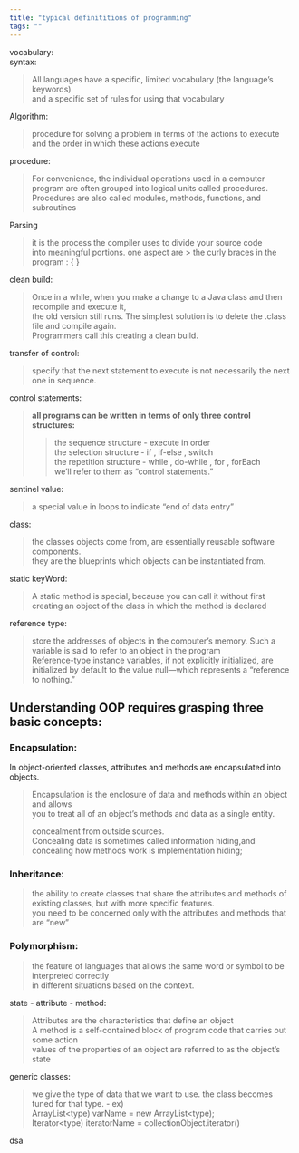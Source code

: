 ```yaml
---
title: "typical definititions of programming"
tags: ""
---
```

vocabulary:  
syntax:  

>  All languages have a specific, limited vocabulary (the language’s keywords)  
> and a specific set of rules for using that vocabulary 

Algorithm:  

> procedure for solving a problem in terms of the actions to execute and the order in which these actions execute

procedure:

> For convenience, the individual operations used in a computer program are often grouped into logical units called procedures.  
> Procedures are also called modules, methods, functions, and subroutines

Parsing

> it is the process the compiler uses to divide your
> source code  
> into meaningful portions. one aspect are > the curly braces in the program : { } 

clean build:

> Once in a while, when you make a change to a Java class and then recompile and execute it,  
> the old version still runs. The simplest solution is to delete the .class file and compile again.  
> Programmers call this creating a
> clean build.

transfer of control:  

> specify that the next statement to execute is not
> necessarily the next one in sequence.

control statements:  

> **all programs can be written in terms of only three control structures:** 
>
> > the sequence structure - execute in order  
> > the selection structure - if , if-else , switch  
> > the repetition structure - while , do-while , for , forEach  
> > we’ll refer to them as “control statements.”

sentinel value:

> a special value in loops to indicate “end of data entry”

class:  

> the classes objects come from, are essentially reusable software components.  
> they are the blueprints which objects can be instantiated from.

static keyWord:  

> A static method is special, because you can call it
> without first creating an object of the class in which the method is declared

reference type:

> store the addresses of objects in the computer’s memory. Such a variable is said to refer to an object in the program  
> Reference-type instance variables, if not explicitly initialized, are initialized
> by default to the value null—which represents a “reference to nothing.”

## Understanding OOP requires grasping three basic concepts:

### Encapsulation:

In object-oriented classes, attributes and methods are encapsulated into objects.  

> Encapsulation is the enclosure of data and methods within an object and allows  
> you to treat all of an object’s methods and data as a single entity.  
>
> concealment from outside sources.  
> Concealing data is sometimes called information hiding,and  
> concealing how methods work is implementation hiding;  

### Inheritance:

> the ability to create
> classes that share the attributes and methods of existing classes, but with more specific features.  
> you need to be concerned only with the attributes and methods that are “new”

### Polymorphism:

> the feature of languages that allows the
> same word or symbol to be interpreted correctly  
> in different situations based on the context.

state - attribute - method:

> Attributes are the characteristics
> that define an object  
> A method is a self-contained block of program code that carries out some action  
> values of the properties of an object are referred to as the object’s state

generic classes:  

> we give the type of data that we want to use. the class becomes tuned for that type. - ex)  
> ArrayList&lt;type) varName = new ArrayList&lt;type);  
> Iterator&lt;type) iteratorName = collectionObject.iterator()

dsa
